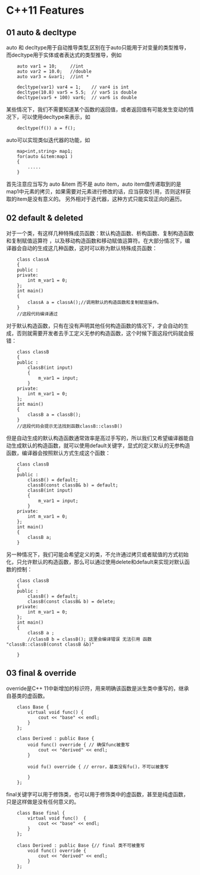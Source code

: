 # C++11 Features

## 01 auto & decltype
auto 和 decltype用于自动推导类型,区别在于auto只能用于对变量的类型推导，而decltype用于实体或者表达式的类型推导，例如
```#
    auto var1 = 10;     //int 
    auto var2 = 10.0;   //double
    auto var3 = &var1;  //int *

    decltype(var1) var4 = 1;    // var4 is int
    decltype(10.8) var5 = 5.5;  // var5 is double
    decltype(var5 + 100) var6;  // var6 is double

```
某些情况下，我们不需要知道某个函数的返回值，或者返回值有可能发生变动的情况下，可以使用decltype来表示，如
````
    decltype(f()) a = f();
````
auto可以实现类似迭代器的功能，如
````
    map<int,string> map1;
    for(auto &item:map1 )
    {
        .....
    }
````
首先注意应当写为 auto &item 而不是 auto item，auto item值传递取到的是map1中元素的拷贝，如果需要对元素进行修改的话，应当获取引用，否则这样获取的item是没有意义的。
另外相对于迭代器，这种方式只能实现正向的遍历。
## 02 default & deleted
对于一个类，有这样几种特殊成员函数：默认构造函数、析构函数、复制构造函数和复制赋值运算符 ，以及移动构造函数和移动赋值运算符。在大部分情况下，编译器会自动的生成这几种函数，这时可以称为默认特殊成员函数：
```
    class classA
    {
    public :
    private:
        int m_var1 = 0;
    };
    int main()
    {
        classA a = classA();//调用默认的构造函数和复制赋值操作。
    }
    //这段代码编译通过
```
对于默认构造函数，只有在没有声明其他任何构造函数的情况下，才会自动的生成，否则就需要开发者去手工定义无参的构造函数，这个时候下面这段代码就会报错：
```
    class classB
    {
    public :
        classB(int input)
        {
            m_var1 = input;
        }
    private:
        int m_var1 = 0;
    };
    int main()
    {
        classB a = classB();
    }
    //这段代码会提示无法找到函数classB::classB()
```
但是自动生成的默认构造函数通常效率是高过手写的，所以我们又希望编译器能自动生成默认的构造函数，就可以使用default关键字，显式的定义默认的无参构造函数，编译器会按照默认方式生成这个函数：
```
    class classB
    {
    public :
        classB() = default;
        classB(const classB& b) = default;
        classB(int input)
        {
            m_var1 = input;
        }
    private:
        int m_var1 = 0;
    };
    int main()
    {
        classB a;
    }
```
另一种情况下，我们可能会希望定义的类，不允许通过拷贝或者赋值的方式初始化，只允许默认的构造函数，那么可以通过使用delete和default来实现对默认函数的控制：
```
    class classB
    {
    public :
        classB() = default;
        classB(const classB& b) = delete;
    private:
        int m_var1 = 0;
    };
    int main()
    {
        classB a ;
        //classB b = classB(); 这里会编译错误 无法引用 函数 "classB::classB(const classB &b)" 

    }
```
## 03 final & override
override是C++ 11中新增加的标识符，用来明确该函数是派生类中重写的，继承自基类的虚函数。
```
    class Base {
        virtual void func() {
            cout << "base" << endl;
        }
    };

    class Derived : public Base {
        void func() override { // 确保func被重写
            cout << "derived" << endl;
        }

        void fu() override { // error，基类没有fu()，不可以被重写

        }
    };
```
final关键字可以用于修饰类，也可以用于修饰类中的虚函数，甚至是纯虚函数，只是这样做是没有任何意义的。
```
    class Base final {
        virtual void func()  {
            cout << "base" << endl;
        }
    };

    class Derived : public Base {// final 类不可被重写
        void func() override { 
            cout << "derived" << endl;
        }
    };
```